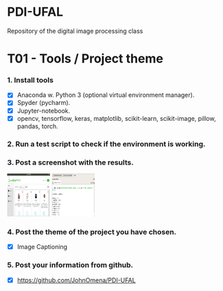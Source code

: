 # PDI-UFAL
Repository of the digital image processing class

# T01 - Tools / Project theme

### 1. Install tools

- [x] Anaconda w. Python 3 (optional virtual environment manager).
- [x] Spyder (pycharm).
- [x] Jupyter-notebook.
- [x] opencv, tensorflow, keras, matplotlib, scikit-learn, scikit-image, pillow, pandas, torch.

### 2. Run a test script to check if the environment is working.
### 3. Post a screenshot with the results.

<img src="screenshots/ambient.png" style=" width:100px ; height:100px " />

<img src="screenshots/packages.png" style=" width:100px ; height:100px " />

### 4. Post the theme of the project you have chosen.

- [x] Image Captioning

### 5. Post your information from github.

- [x] https://github.com/JohnOmena/PDI-UFAL
